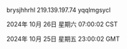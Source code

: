 brysjhhrhl 219.139.197.74 yqqlmgsycl

2024年 10月 26日 星期六 07:00:02 CST

2024年 10月 25日 星期五 23:00:02 GMT
